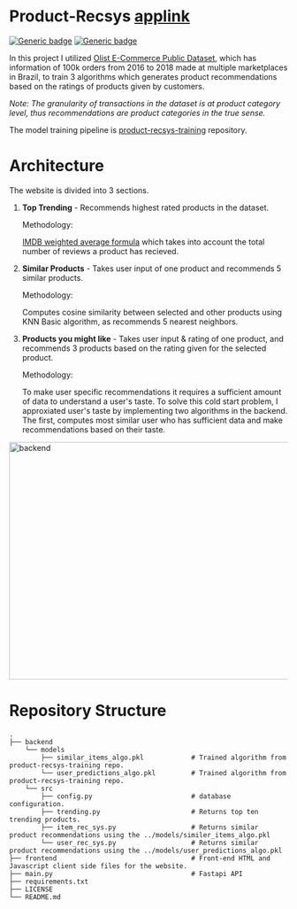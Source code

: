 # Product-Recsys <a href="http://product-recsys.herokuapp.com/">applink</a>
[![Generic badge](https://img.shields.io/badge/Fastapi-<COLOR>.svg)](https://shields.io/) [![Generic badge](https://img.shields.io/badge/License-MIT-<COLOR>.svg)](https://shields.io/) 

In this project I utilized [Olist E-Commerce Public Dataset](https://www.kaggle.com/olistbr/brazilian-ecommerce), which has information of 100k orders from 2016 to 2018 made at multiple marketplaces in Brazil, to train 3 algorithms which generates product recommendations based on the ratings of products given by customers.

*Note: The granularity of transactions in the dataset is at product category level, thus recommendations are product categories in the true sense.*

The model training pipeline is [product-recsys-training](https://github.com/abhijitpai000/product-recsys-training) repository.

# Architecture
The website is divided into 3 sections.
1. **Top Trending** - Recommends highest rated products in the dataset.

      Methodology:
      
      [IMDB weighted average formula](https://help.imdb.com/article/imdb/track-movies-tv/ratings-faq/G67Y87TFYYP6TWAV#calculatetop) which takes into account the total number of reviews a product has recieved.

2. **Similar Products** - Takes user input of one product and recommends 5 similar products.

      Methodology:
      
      Computes cosine similarity between selected and other products using KNN Basic algorithm, as recommends 5 nearest neighbors.

3. **Products you might like** - Takes user input & rating of one product, and recommends 3 products based on the rating given for the selected product.

      Methodology:
      
      To make user specific recommendations it requires a sufficient amount of data to understand a user's taste. To solve this cold start problem, I approxiated user's taste by implementing two algorithms in the backend. The first, computes most similar user who has sufficient data and make recommendations based on their taste.

<img src="https://github.com/abhijitpai000/product_recommendation_system/blob/main/figures/backend_architecture.png?raw=true" alt="backend" width="918" height="429"/>

# Repository Structure
    .
    ├── backend
        └── models                                
            ├── similar_items_algo.pkl            # Trained algorithm from product-recsys-training repo.
            └── user_predictions_algo.pkl         # Trained algorithm from product-recsys-training repo.
        └── src
            ├── config.py                         # database configuration. 
            ├── trending.py                       # Returns top ten trending products.
            ├── item_rec_sys.py                   # Returns similar product recommendations using the ../models/similer_items_algo.pkl
            └── user_rec_sys.py                   # Returns similar product recommendations using the ../models/user_predictions_algo.pkl
    ├── frontend                                  # Front-end HTML and Javascript client side files for the website. 
    ├── main.py                                   # Fastapi API
    ├── requirements.txt                          
    ├── LICENSE
    └── README.md
